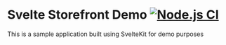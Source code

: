 # Svelte Storefront Demo [![Node.js CI](https://github.com/JezzyDeves/svelte-storefront-demo/actions/workflows/node.js.yml/badge.svg)](https://github.com/JezzyDeves/svelte-storefront-demo/actions/workflows/node.js.yml)

This is a sample application built using SvelteKit for demo purposes
